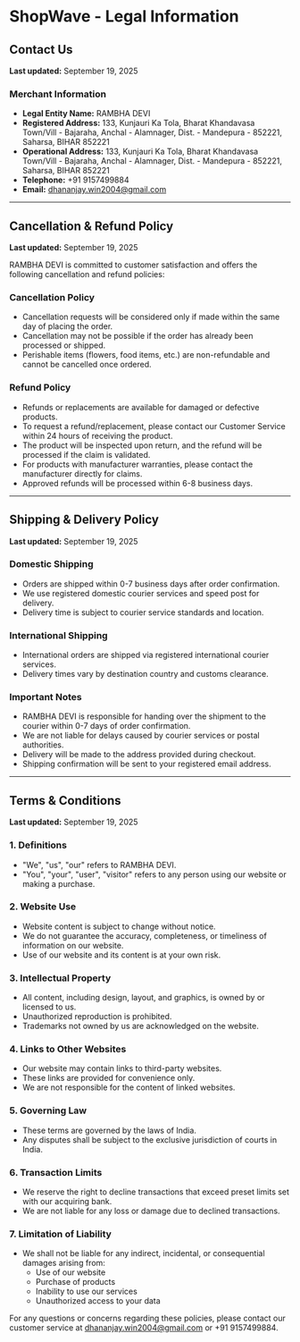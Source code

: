 # ShopWave - Legal Information

## Contact Us
**Last updated:** September 19, 2025

### Merchant Information
- **Legal Entity Name:** RAMBHA DEVI
- **Registered Address:** 133, Kunjauri Ka Tola, Bharat Khandavasa Town/Vill - Bajaraha, Anchal - Alamnager, Dist. - Mandepura - 852221, Saharsa, BIHAR 852221
- **Operational Address:** 133, Kunjauri Ka Tola, Bharat Khandavasa Town/Vill - Bajaraha, Anchal - Alamnager, Dist. - Mandepura - 852221, Saharsa, BIHAR 852221
- **Telephone:** +91 9157499884
- **Email:** dhananjay.win2004@gmail.com

---

## Cancellation & Refund Policy
**Last updated:** September 19, 2025

RAMBHA DEVI is committed to customer satisfaction and offers the following cancellation and refund policies:

### Cancellation Policy
- Cancellation requests will be considered only if made within the same day of placing the order.
- Cancellation may not be possible if the order has already been processed or shipped.
- Perishable items (flowers, food items, etc.) are non-refundable and cannot be cancelled once ordered.

### Refund Policy
- Refunds or replacements are available for damaged or defective products.
- To request a refund/replacement, please contact our Customer Service within 24 hours of receiving the product.
- The product will be inspected upon return, and the refund will be processed if the claim is validated.
- For products with manufacturer warranties, please contact the manufacturer directly for claims.
- Approved refunds will be processed within 6-8 business days.

---

## Shipping & Delivery Policy
**Last updated:** September 19, 2025

### Domestic Shipping
- Orders are shipped within 0-7 business days after order confirmation.
- We use registered domestic courier services and speed post for delivery.
- Delivery time is subject to courier service standards and location.

### International Shipping
- International orders are shipped via registered international courier services.
- Delivery times vary by destination country and customs clearance.

### Important Notes
- RAMBHA DEVI is responsible for handing over the shipment to the courier within 0-7 days of order confirmation.
- We are not liable for delays caused by courier services or postal authorities.
- Delivery will be made to the address provided during checkout.
- Shipping confirmation will be sent to your registered email address.

---

## Terms & Conditions
**Last updated:** September 19, 2025

### 1. Definitions
- "We", "us", "our" refers to RAMBHA DEVI.
- "You", "your", "user", "visitor" refers to any person using our website or making a purchase.

### 2. Website Use
- Website content is subject to change without notice.
- We do not guarantee the accuracy, completeness, or timeliness of information on our website.
- Use of our website and its content is at your own risk.

### 3. Intellectual Property
- All content, including design, layout, and graphics, is owned by or licensed to us.
- Unauthorized reproduction is prohibited.
- Trademarks not owned by us are acknowledged on the website.

### 4. Links to Other Websites
- Our website may contain links to third-party websites.
- These links are provided for convenience only.
- We are not responsible for the content of linked websites.

### 5. Governing Law
- These terms are governed by the laws of India.
- Any disputes shall be subject to the exclusive jurisdiction of courts in India.

### 6. Transaction Limits
- We reserve the right to decline transactions that exceed preset limits set with our acquiring bank.
- We are not liable for any loss or damage due to declined transactions.

### 7. Limitation of Liability
- We shall not be liable for any indirect, incidental, or consequential damages arising from:
  - Use of our website
  - Purchase of products
  - Inability to use our services
  - Unauthorized access to your data

For any questions or concerns regarding these policies, please contact our customer service at dhananjay.win2004@gmail.com or +91 9157499884.
